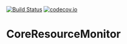 [![Build Status](https://api.travis-ci.org/symbiote-h2020/CoreResourceMonitor.svg?branch=master)](https://api.travis-ci.org/symbiote-h2020/CoreResourceMonitor)
[![codecov.io](https://codecov.io/github/symbiote-h2020/CoreResourceMonitor/branch/master/graph/badge.svg)](https://codecov.io/github/symbiote-h2020/CoreResourceMonitor)

# CoreResourceMonitor


